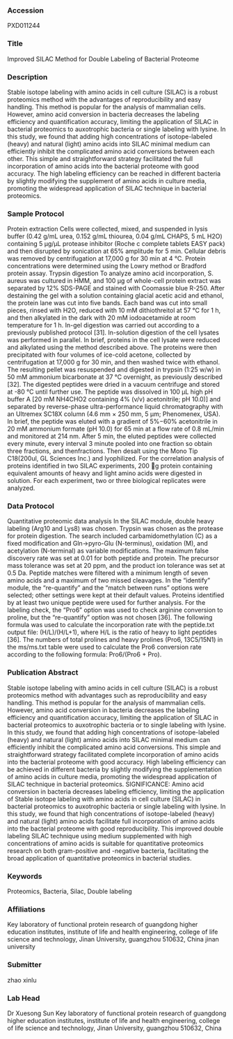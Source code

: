 ### Accession
PXD011244

### Title
Improved SILAC Method for Double Labeling of Bacterial Proteome

### Description
Stable isotope labeling with amino acids in cell culture (SILAC) is a robust proteomics method with the advantages of reproducibility and easy handling. This method is popular for the analysis of mammalian cells. However, amino acid conversion in bacteria decreases the labeling efficiency and quantification accuracy, limiting the application of SILAC in bacterial proteomics to auxotrophic bacteria or single labeling with lysine. In this study, we found that adding high concentrations of isotope-labeled (heavy) and natural (light) amino acids into SILAC minimal medium can efficiently inhibit the complicated amino acid conversions between each other. This simple and straightforward strategy facilitated the full incorporation of amino acids into the bacterial proteome with good accuracy. The high labeling efficiency can be reached in different bacteria by slightly modifying the supplement of amino acids in culture media, promoting the widespread application of SILAC technique in bacterial proteomics.

### Sample Protocol
Protein extraction  Cells were collected, mixed, and suspended in lysis buffer (0.42 g/mL urea, 0.152 g/mL thiourea, 0.04 g/mL CHAPS, 5 mL H2O) containing 5 μg/μL protease inhibitor (Roche c complete tablets EASY pack) and then disrupted by sonication at 65% amplitude for 5 min. Cellular debris was removed by centrifugation at 17,000 g for 30 min at 4 °C. Protein concentrations were determined using the Lowry method or Bradford protein assay. Trypsin digestion  To analyze amino acid incorporation, S. aureus was cultured in HMM, and 100 μg of whole-cell protein extract was separated by 12% SDS-PAGE and stained with Coomassie blue R-250. After destaining the gel with a solution containing glacial acetic acid and ethanol, the protein lane was cut into five bands. Each band was cut into small pieces, rinsed with H2O, reduced with 10 mM dithiothreitol at 57 °C for 1 h, and then alkylated in the dark with 20 mM iodoacetamide at room temperature for 1 h. In-gel digestion was carried out according to a previously published protocol [31].   In-solution digestion of the cell lysates was performed in parallel. In brief, proteins in the cell lysate were reduced and alkylated using the method described above. The proteins were then precipitated with four volumes of ice-cold acetone, collected by centrifugation at 17,000 g for 30 min, and then washed twice with ethanol. The resulting pellet was resuspended and digested in trypsin (1:25 w/w) in 50 mM ammonium bicarbonate at 37 °C overnight, as previously described [32]. The digested peptides were dried in a vacuum centrifuge and stored at -80 °C until further use. The peptide was dissolved in 100 μL high pH buffer A [20 mM NH4CHO2 containing 4% (v/v) acetonitrile; pH 10.0)] and separated by reverse-phase ultra-performance liquid chromatography with an Ultremex SC18X column (4.6 mm × 250 mm, 5 μm; Phenomenex, USA). In brief, the peptide was eluted with a gradient of 5%−60% acetonitrile in 20 mM ammonium formate (pH 10.0) for 65 min at a flow rate of 0.8 mL/min and monitored at 214 nm. After 5 min, the eluted peptides were collected every minute, every interval 3 minute pooled into one fraction so obtain three fractions, and thenfractions. Then desalt using the Mono Tip C18(200ul, GL Sciences Inc.) and lyophilized. For the correlation analysis of proteins identified in two SILAC experiments, 200 g protein containing equivalent amounts of heavy and light amino acids were digested in solution. For each experiment, two or three biological replicates were analyzed.

### Data Protocol
Quantitative proteomic data analysis In the SILAC module, double heavy labeling (Arg10 and Lys8) was chosen. Trypsin was chosen as the protease for protein digestion. The search included carbamidomethylation (C) as a fixed modification and Gln→pyro-Glu (N-terminus), oxidation (M), and acetylation (N-terminal) as variable modifications. The maximum false discovery rate was set at 0.01 for both peptide and protein. The precursor mass tolerance was set at 20 ppm, and the product ion tolerance was set at 0.5 Da. Peptide matches were filtered with a minimum length of seven amino acids and a maximum of two missed cleavages. In the “identify” module, the “re-quantify” and the “match between runs” options were selected; other settings were kept at their default values. Proteins identified by at least two unique peptide were used for further analysis. For the labeling check, the “Pro6” option was used to check arginine conversion to proline, but the “re-quantify” option was not chosen [36]. The following formula was used to calculate the incorporation rate with the peptide.txt output file: (H/L)/(H/L+1), where H/L is the ratio of heavy to light peptides [36]. The numbers of total prolines and heavy prolines (Pro6, 13C5/15N1) in the ms/ms.txt table were used to calculate the Pro6 conversion rate according to the following formula: Pro6/(Pro6 + Pro).

### Publication Abstract
Stable isotope labeling with amino acids in cell culture (SILAC) is a robust proteomics method with advantages such as reproducibility and easy handling. This method is popular for the analysis of mammalian cells. However, amino acid conversion in bacteria decreases the labeling efficiency and quantification accuracy, limiting the application of SILAC in bacterial proteomics to auxotrophic bacteria or to single labeling with lysine. In this study, we found that adding high concentrations of isotope-labeled (heavy) and natural (light) amino acids into SILAC minimal medium can efficiently inhibit the complicated amino acid conversions. This simple and straightforward strategy facilitated complete incorporation of amino acids into the bacterial proteome with good accuracy. High labeling efficiency can be achieved in different bacteria by slightly modifying the supplementation of amino acids in culture media, promoting the widespread application of SILAC technique in bacterial proteomics. SIGNIFICANCE: Amino acid conversion in bacteria decreases labeling efficiency, limiting the application of Stable isotope labeling with amino acids in cell culture (SILAC) in bacterial proteomics to auxotrophic bacteria or single labeling with lysine. In this study, we found that high concentrations of isotope-labeled (heavy) and natural (light) amino acids facilitate full incorporation of amino acids into the bacterial proteome with good reproducibility. This improved double labeling SILAC technique using medium supplemented with high concentrations of amino acids is suitable for quantitative proteomics research on both gram-positive and -negative bacteria, facilitating the broad application of quantitative proteomics in bacterial studies.

### Keywords
Proteomics, Bacteria, Silac, Double labeling

### Affiliations
Key laboratory of functional protein research of guangdong higher education institutes, institute of life and health engineering, college of life science and technology, Jinan University, guangzhou 510632, China
jinan university

### Submitter
zhao xinlu

### Lab Head
Dr Xuesong Sun
Key laboratory of functional protein research of guangdong higher education institutes, institute of life and health engineering, college of life science and technology, Jinan University, guangzhou 510632, China


